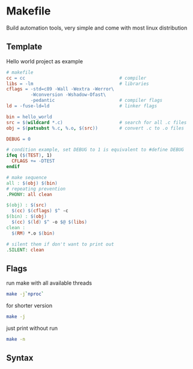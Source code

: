 # Makefile

Build automation tools, very simple and come with most linux distribution

## Template

Hello world project as example

```makefile
# makefile 
cc = cc                                   # compiler
libs = -lm                                # libraries
cflags = -std=c89 -Wall -Wextra -Werror\
         -Wconversion -Wshadow-Ofast\
         -pedantic                        # compiler flags
ld = -fuse-ld=ld                          # linker flags

bin = hello_world
src = $(wildcard *.c)                     # search for all .c files
obj = $(patsubst %.c, %.o, $(src))        # convert .c to .o files

DEBUG = 0

# condition example, set DEBUG to 1 is equivalent to #define DEBUG
ifeq ($(TEST), 1)
  CFLAGS += -DTEST
endif

# make sequence
all : $(obj) $(bin)
# repeating prevention
.PHONY: all clean                         

$(obj) : $(src)
  $(cc) $(cflags) $^ -c
$(bin) : $(obj)
  $(cc) $(ld) $^ -o $@ $(libs)
clean :
  $(RM) *.o $(bin)

# silent them if don't want to print out
.SILENT: clean  
```

## Flags

run make with all available threads

```sh
make -j`nproc`
```

for shorter version

```sh
make -j
```

just print without run

```sh
make -n
```

## Syntax

